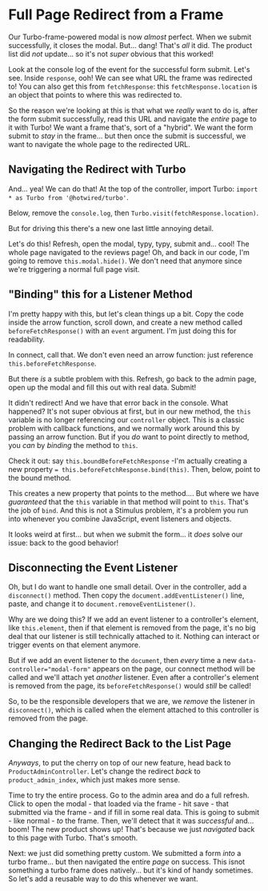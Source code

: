 # Full Page Redirect from a Frame

Our Turbo-frame-powered modal is now *almost* perfect. When we submit successfully,
it closes the modal. But... dang! That's *all* it did. The product list did *not*
update... so it's not *super* obvious that this worked!

Look at the console log of the event for the successful form submit. Let's see.
Inside `response`, ooh! We can see what URL the frame was redirected to! You
can also get this from `fetchResponse`: this `fetchResponse.location` is an object
that points to where this was redirected to.

So the reason we're looking at this is that what we *really* want to do is, after
the form submit successfully, read this URL and navigate the *entire* page to
it with Turbo! We want a frame that's, sort of a "hybrid". We want the form submit
to *stay* in the frame... but then once the submit is successful, we want to navigate
the whole page to the redirected URL.

## Navigating the Redirect with Turbo

And... yea! We can do that! At the top of the controller, import Turbo:
`import * as Turbo from '@hotwired/turbo'`.

Below, remove the `console.log`, then `Turbo.visit(fetchResponse.location)`.

But for driving this there's a new one last little annoying detail.

Let's do this! Refresh, open the modal, typy, typy, submit and... cool! The whole
page navigated to the reviews page! Oh, and back in our code, I'm going to remove
`this.modal.hide()`. We don't need that anymore since we're triggering a normal
full page visit.

## "Binding" this for a Listener Method

I'm pretty happy with this, but let's clean things up a bit. Copy the code inside
the arrow function, scroll down, and create a new method called
`beforeFetchResponse()` with an `event` argument. I'm just doing this for readability.

In connect, call that. We don't even need an arrow function: just reference
`this.beforeFetchResponse`.

But there *is* a subtle problem with this. Refresh, go back to the admin page,
open up the modal and fill this out with real data. Submit!

It didn't redirect! And we have that error back in the console. What happened?
It's not super obvious at first, but in our new method, the `this` variable is
no longer referencing our `controller` object. This is a classic problem with
callback functions, and we normally work around this by passing an arrow function.
But if you *do* want to point directly to method, you *can* by *binding* the method
to `this`.

Check it out: say `this.boundBeforeFetchResponse` -I'm actually creating a new
property `= this.beforeFetchResponse.bind(this)`. Then, below, point to the
bound method.

This creates a new property that points to the method.... But where we have
*guaranteed* that the `this` variable in that method will point to `this`. That's
the job of `bind`. And this is not a Stimulus problem, it's a problem you run
into whenever you combine JavaScript, event listeners and objects.

It looks weird at first... but when we submit the form... it *does* solve our issue:
back to the good behavior!

## Disconnecting the Event Listener

Oh, but I do want to handle one small detail. Over in the controller, add a
`disconnect()` method. Then copy the `document.addEventListener()` line, paste,
and change it to `document.removeEventListener()`.

Why are we doing this? If we add an event listener to a controller's element, like
`this.element`, then if that element is removed from the page, it's no big deal
that our listener is still technically attached to it. Nothing can interact or
trigger events on that element anymore.

But if we add an event listener to the `document`, then *every* time a new
`data-controller="modal-form"` appears on the page, our connect method will be
called and we'll attach yet *another* listener. Even after a controller's element
is removed from the page, its `beforeFetchResponse()` would *still* be called!

So, to be the responsible developers that we are, we *remove* the listener in
`disconnect()`, which is called when the element attached to this controller is
removed from the page.

## Changing the Redirect Back to the List Page

*Anyways*, to put the cherry on top of our new feature, head back to
`ProductAdminController`. Let's change the redirect *back* to
`product_admin_index`, which just makes more sense.

Time to try the entire process. Go to the admin area and do a full refresh. Click
to open the modal - that loaded via the frame - hit save - that submitted via the
frame - and if fill in some real data. This is going to submit - like normal -
*to* the frame. Then, we'll detect that it was *successful* and... boom! The new
product shows up! That's because we just *navigated* back to this page with
Turbo. That's smooth.

Next: we just did something pretty custom. We submitted a form *into* a turbo
frame... but then navigated the entire *page* on success. This isnot something
a turbo frame does natively... but it's kind of handy sometimes. So let's add a
reusable way to do this whenever we want.

